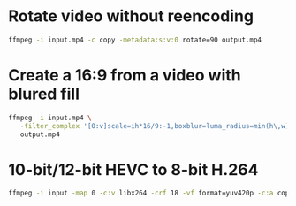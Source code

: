 # Rotate video without reencoding

```sh
ffmpeg -i input.mp4 -c copy -metadata:s:v:0 rotate=90 output.mp4
```

# Create a 16:9 from a video with blured fill

```sh
ffmpeg -i input.mp4 \
   -filter_complex '[0:v]scale=ih*16/9:-1,boxblur=luma_radius=min(h\,w)/20:luma_power=1:chroma_radius=min(cw\,ch)/20:chroma_power=1[bg];[bg][0:v]overlay=(W-w)/2:(H-h)/2,crop=h=iw*9/16' \
   output.mp4
```

# 10-bit/12-bit HEVC to 8-bit H.264

```sh
ffmpeg -i input -map 0 -c:v libx264 -crf 18 -vf format=yuv420p -c:a copy output.mkv
```

